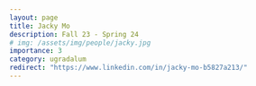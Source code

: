 ```yaml
---
layout: page
title: Jacky Mo
description: Fall 23 - Spring 24
# img: /assets/img/people/jacky.jpg
importance: 3
category: ugradalum
redirect: "https://www.linkedin.com/in/jacky-mo-b5827a213/"
---
```

